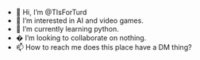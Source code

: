- 👋 Hi, I’m @TIsForTurd
- 👀 I’m interested in AI and video games.
- 🌱 I’m currently learning python.
- � I’m looking to collaborate on nothing.
- 📫 How to reach me does this place have a DM thing?

<!---
TIsForTurd/TIsForTurd is a ✨ special ✨ repository because its `README.md` (this file) appears on your GitHub profile.
You can click the Preview link to take a look at your changes.
--->
